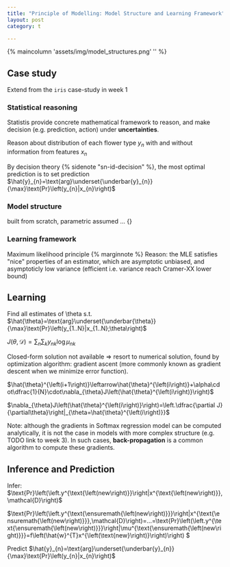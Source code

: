 ```yaml
---
title: "Principle of Modelling: Model Structure and Learning Framework"
layout: post
category: t

---
```

{% maincolumn 'assets/img/model_structures.png' '' %}
## Case study
Extend from the `iris` case-study in week 1

### Statistical reasoning
Statistis provide concrete mathematical framework to reason, and make decision (e.g. prediction, action) under **uncertainties**.

Reason about distribution of each flower type $y_{n}$ with and without information from features $x_{n}$

By decision theory {% sidenote "sn-id-decision" %}, the most optimal prediction is to set prediction $\hat{y}_{n}=\text{arg}\underset{\underbar{y}_{n}}{\max}\text{Pr}\left(y_{n}|x_{n}\right)$

###  Model structure
built from scratch, parametric assumed
...
{}

### Learning framework
Maximum likelihood principle {% marginnote %}
Reason: the MLE satisfies "nice" properties of an estimator, which are asymptotic unbiased, and asymptoticly low variance (efficient i.e. variance reach Cramer-XX lower bound)

## Learning 
Find all estimates of \theta s.t. $\hat{\theta}=\text{arg}\underset{\underbar{\theta}}{\max}\text{Pr}\left(y_{1..N}|x_{1..N};\theta\right)$

$J\left(\theta,\mathcal{D}\right)=\sum_{n}\sum_{k}y_{nk}\log\mu_{nk}$

Closed-form solution not available => resort to numerical solution, found by optimization algorithm: gradient ascent (more commonly known as gradient descent when we minimize error function).

$\hat{\theta}^{\left(i+1\right)}\leftarrow\hat{\theta}^{\left(i\right)}+\alpha\cdot\dfrac{1}{N}\cdot\nabla_{\theta}J\left(\hat{\theta}^{\left(i\right)}\right)$

$\nabla_{\theta}J\left(\hat{\theta}^{\left(i\right)}\right)=\left.\dfrac{\partial J}{\partial\theta}\right|_{\theta=\hat{\theta}^{\left(i\right)}}$

Note: although the gradients in Softmax regression model can be computed analytically, it is not the case in models with more complex structure (e.g. TODO link to week 3). In such cases, **back-propagation** is a common algorithm to compute these gradients.

## Inference and Prediction
Infer: $\text{Pr}\left(\left.y^{\text{\left(new\right)}}\right|x^{\text{\left(new\right)}},\mathcal{D}\right)$

$\text{Pr}\left(\left.y^{\text{\ensuremath{\left(new\right)}}}\right|x^{\text{\ensuremath{\left(new\right)}}},\mathcal{D}\right)=...=\text{Pr}\left(\left.y^{\text{\ensuremath{\left(new\right)}}}\right|\mu^{\text{\ensuremath{\left(new\right)}}}=f\left(\hat{w}^{T}x^{\left(\text{new}\right)}\right)\right)
 $

Predict $\hat{y}_{n}=\text{arg}\underset{\underbar{y}_{n}}{\max}\text{Pr}\left(y_{n}|x_{n}\right)$


